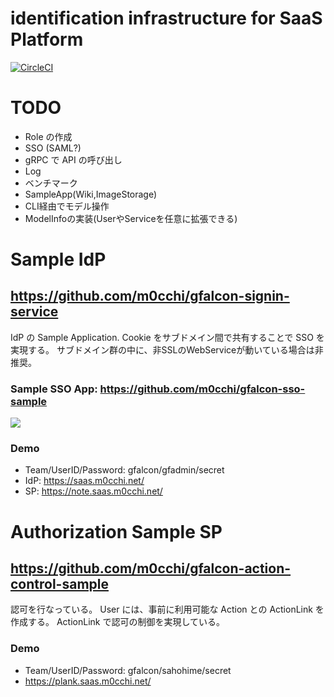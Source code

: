 # identification infrastructure for SaaS Platform
[![CircleCI](https://circleci.com/gh/m0cchi/gfalcon.svg?style=svg)](https://circleci.com/gh/m0cchi/gfalcon)

# TODO
- Role の作成
- SSO (SAML?)
- gRPC で API の呼び出し
- Log
- ベンチマーク
- SampleApp(Wiki,ImageStorage)
- CLI経由でモデル操作
- ModelInfoの実装(UserやServiceを任意に拡張できる)

# Sample IdP
## https://github.com/m0cchi/gfalcon-signin-service
IdP の Sample Application.
Cookie をサブドメイン間で共有することで SSO を実現する。
サブドメイン群の中に、非SSLのWebServiceが動いている場合は非推奨。

### Sample SSO App: https://github.com/m0cchi/gfalcon-sso-sample
![](https://i.gyazo.com/1cde44d51b4356e8cedbc8029b9be131.gif)
### Demo
- Team/UserID/Password: gfalcon/gfadmin/secret
- IdP: https://saas.m0cchi.net/
- SP:  https://note.saas.m0cchi.net/

# Authorization Sample SP
## https://github.com/m0cchi/gfalcon-action-control-sample
認可を行なっている。
User には、事前に利用可能な Action との ActionLink を作成する。
ActionLink で認可の制御を実現している。

### Demo
- Team/UserID/Password: gfalcon/sahohime/secret
- https://plank.saas.m0cchi.net/
